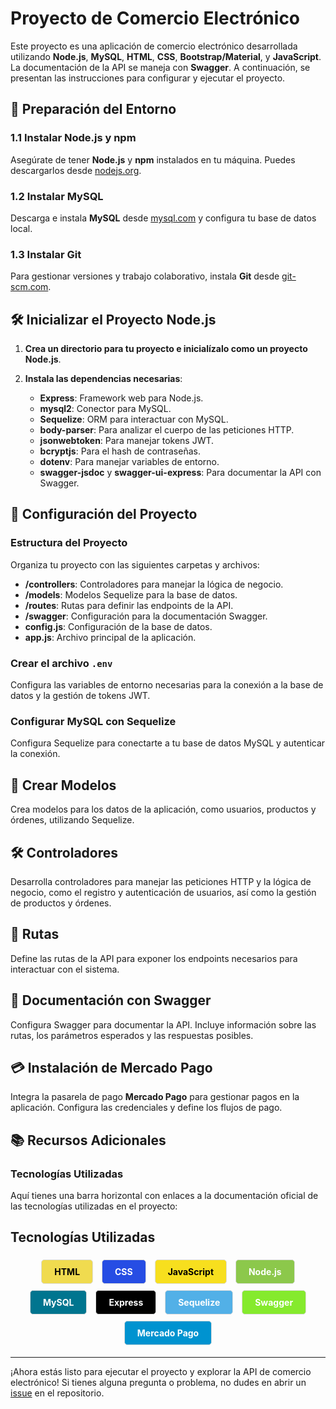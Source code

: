# Proyecto de Comercio Electrónico

Este proyecto es una aplicación de comercio electrónico desarrollada utilizando **Node.js**, **MySQL**, **HTML**, **CSS**, **Bootstrap/Material**, y **JavaScript**. La documentación de la API se maneja con **Swagger**. A continuación, se presentan las instrucciones para configurar y ejecutar el proyecto.

## 🚀 Preparación del Entorno

### 1.1 Instalar Node.js y npm

Asegúrate de tener **Node.js** y **npm** instalados en tu máquina. Puedes descargarlos desde [nodejs.org](https://nodejs.org).

### 1.2 Instalar MySQL

Descarga e instala **MySQL** desde [mysql.com](https://www.mysql.com) y configura tu base de datos local.

### 1.3 Instalar Git

Para gestionar versiones y trabajo colaborativo, instala **Git** desde [git-scm.com](https://git-scm.com).

## 🛠 Inicializar el Proyecto Node.js

1. **Crea un directorio para tu proyecto e inicialízalo como un proyecto Node.js**.

2. **Instala las dependencias necesarias**:

    - **Express**: Framework web para Node.js.
    - **mysql2**: Conector para MySQL.
    - **Sequelize**: ORM para interactuar con MySQL.
    - **body-parser**: Para analizar el cuerpo de las peticiones HTTP.
    - **jsonwebtoken**: Para manejar tokens JWT.
    - **bcryptjs**: Para el hash de contraseñas.
    - **dotenv**: Para manejar variables de entorno.
    - **swagger-jsdoc** y **swagger-ui-express**: Para documentar la API con Swagger.

## 📁 Configuración del Proyecto

### Estructura del Proyecto

Organiza tu proyecto con las siguientes carpetas y archivos:

- **/controllers**: Controladores para manejar la lógica de negocio.
- **/models**: Modelos Sequelize para la base de datos.
- **/routes**: Rutas para definir las endpoints de la API.
- **/swagger**: Configuración para la documentación Swagger.
- **config.js**: Configuración de la base de datos.
- **app.js**: Archivo principal de la aplicación.

### Crear el archivo `.env`

Configura las variables de entorno necesarias para la conexión a la base de datos y la gestión de tokens JWT.

### Configurar MySQL con Sequelize

Configura Sequelize para conectarte a tu base de datos MySQL y autenticar la conexión.

## 🔨 Crear Modelos

Crea modelos para los datos de la aplicación, como usuarios, productos y órdenes, utilizando Sequelize.

## 🛠 Controladores

Desarrolla controladores para manejar las peticiones HTTP y la lógica de negocio, como el registro y autenticación de usuarios, así como la gestión de productos y órdenes.

## 🔗 Rutas

Define las rutas de la API para exponer los endpoints necesarios para interactuar con el sistema.

## 📜 Documentación con Swagger

Configura Swagger para documentar la API. Incluye información sobre las rutas, los parámetros esperados y las respuestas posibles.

## 💳 Instalación de Mercado Pago

Integra la pasarela de pago **Mercado Pago** para gestionar pagos en la aplicación. Configura las credenciales y define los flujos de pago.

## 📚 Recursos Adicionales

### Tecnologías Utilizadas

Aquí tienes una barra horizontal con enlaces a la documentación oficial de las tecnologías utilizadas en el proyecto:

## Tecnologías Utilizadas

<div align="center">
  <a href="https://developer.mozilla.org/es/docs/Web/HTML" target="_blank" style="display: inline-block; margin: 5px; padding: 10px 20px; background-color: #f0db4f; color: #000; border-radius: 5px; font-weight: bold; text-align: center; text-decoration: none; border: 1px solid #dcdcdc; font-size: 14px;">HTML</a>
  <a href="https://developer.mozilla.org/es/docs/Web/CSS" target="_blank" style="display: inline-block; margin: 5px; padding: 10px 20px; background-color: #264de4; color: #fff; border-radius: 5px; font-weight: bold; text-align: center; text-decoration: none; border: 1px solid #dcdcdc; font-size: 14px;">CSS</a>
  <a href="https://developer.mozilla.org/es/docs/Web/JavaScript" target="_blank" style="display: inline-block; margin: 5px; padding: 10px 20px; background-color: #f7df1e; color: #000; border-radius: 5px; font-weight: bold; text-align: center; text-decoration: none; border: 1px solid #dcdcdc; font-size: 14px;">JavaScript</a>
  <a href="https://nodejs.org" target="_blank" style="display: inline-block; margin: 5px; padding: 10px 20px; background-color: #8CC84B; color: #fff; border-radius: 5px; font-weight: bold; text-align: center; text-decoration: none; border: 1px solid #dcdcdc; font-size: 14px;">Node.js</a>
  <a href="https://www.mysql.com" target="_blank" style="display: inline-block; margin: 5px; padding: 10px 20px; background-color: #00758F; color: #fff; border-radius: 5px; font-weight: bold; text-align: center; text-decoration: none; border: 1px solid #dcdcdc; font-size: 14px;">MySQL</a>
  <a href="https://expressjs.com/" target="_blank" style="display: inline-block; margin: 5px; padding: 10px 20px; background-color: #000; color: #fff; border-radius: 5px; font-weight: bold; text-align: center; text-decoration: none; border: 1px solid #dcdcdc; font-size: 14px;">Express</a>
  <a href="https://sequelize.org/" target="_blank" style="display: inline-block; margin: 5px; padding: 10px 20px; background-color: #52b0e7; color: #fff; border-radius: 5px; font-weight: bold; text-align: center; text-decoration: none; border: 1px solid #dcdcdc; font-size: 14px;">Sequelize</a>
  <a href="https://swagger.io/docs/" target="_blank" style="display: inline-block; margin: 5px; padding: 10px 20px; background-color: #85EA2D; color: #fff; border-radius: 5px; font-weight: bold; text-align: center; text-decoration: none; border: 1px solid #dcdcdc; font-size: 14px;">Swagger</a>
  <a href="https://www.mercadopago.com.ar/developers/panel" target="_blank" style="display: inline-block; margin: 5px; padding: 10px 20px; background-color: #0093D0; color: #fff; border-radius: 5px; font-weight: bold; text-align: center; text-decoration: none; border: 1px solid #dcdcdc; font-size: 14px;">Mercado Pago</a>
</div>

</div>



---

¡Ahora estás listo para ejecutar el proyecto y explorar la API de comercio electrónico! Si tienes alguna pregunta o problema, no dudes en abrir un [issue](https://github.com/tu-repositorio/issues) en el repositorio.

